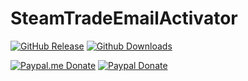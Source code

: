# SteamTradeEmailActivator

[![GitHub Release](https://img.shields.io/github/release/Shmurdik/SteamTradeEmailActivator.svg?label=Latest&maxAge=3600)](https://github.com/Shmurdik/SteamTradeEmailActivator/releases/latest)
[![Github Downloads](https://img.shields.io/github/downloads/Shmurdik/SteamTradeEmailActivator/latest/total.svg?label=Downloads&maxAge=60&colorB=green)](https://github.com/Shmurdik/SteamTradeEmailActivator/releases/latest)

[![Paypal.me Donate](https://img.shields.io/badge/Paypal.me-donate-blue.svg)](https://www.paypal.me/Shmurdik/1usd)
[![Paypal Donate](https://img.shields.io/badge/Paypal-donate-blue.svg)](https://www.paypal.com/cgi-bin/webscr?cmd=_donations&business=CWHKXHVBFJV7C&lc=RU&item_name=Shmurdik&item_number=GitHub&currency_code=USD&bn=PP%2dDonationsBF%3abtn_donateCC_LG%2egif%3aNonHosted)
